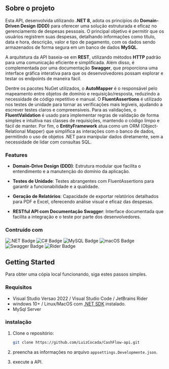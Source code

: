 ## Sobre o projeto

Esta API, desenvolvida utilizando **.NET 8**, adota os princípios do **Domain-Driven Design (DDD)** para oferecer uma solução estruturada e eficaz no gerenciamento de despesas pessoais. O principal objetivo é permitir que os usuários registrem suas despesas, detalhando informações como título, data e hora, descrição, valor e tipo de pagamento, com os dados sendo armazenados de forma segura em um banco de dados **MySQL**.

A arquitetura da API baseia-se em **REST**, utilizando métodos **HTTP** padrão para uma comunicação eficiente e simplificada. Além disso, é complementada por uma documentação **Swagger**, que proporciona uma interface gráfica interativa para que os desenvolvedores possam explorar e testar os endpoints de maneira fácil.

Dentre os pacotes NuGet utilizados, o **AutoMapper** é o responsável pelo mapeamento entre objetos de domínio e requisição/resposta, reduzindo a necessidade de código repetitivo e manual. O **FluentAssertions** é utilizado nos testes de unidade para tornar as verificações mais legíveis, ajudando a escrever testes claros e compreensíveis. Para as validações, o **FluentValidation** é usado para implementar regras de validação de forma simples e intuitiva nas classes de requisições, mantendo o código limpo e fácil de manter. Por fim, o **EntityFramework** atua como um ORM (Object-Relational Mapper) que simplifica as interações com o banco de dados, permitindo o uso de objetos .NET para manipular dados diretamente, sem a necessidade de lidar com consultas SQL.

<!--ADICIONAR IMAGEM-->
<!--    ![](caminho da imagem no projeto)    -->

### Features

- **Domain-Drive Design (DDD)**: Estrutura modular que facilita o entendimento e a manutenção do domínio da aplicação.

- **Testes de Unidade**: Testes abrangentes com FluentAssertions para garantir a funcionabilidade e a qualidade.

- **Geração de Relatórios**: Capacidade de exportar relatórios detalhados para PDF e Excel, oferecendo análise visual e eficaz das despesas.

- **RESTful API com Documentação Swagger**: Interface documentada que facilita a integração e o teste por parte dos desenvolvedores.

### Contruído com 

![.NET Badge](https://img.shields.io/badge/.NET-512BD4?logo=dotnet&logoColor=fff&style=for-the-badge)
![C# Badge](https://img.shields.io/badge/C%23-512BD4?logo=csharp&logoColor=fff&style=for-the-badge)
![MySQL Badge](https://img.shields.io/badge/MySQL-4479A1?logo=mysql&logoColor=fff&style=flat-square)
![macOS Badge](https://img.shields.io/badge/macOS-000?logo=macos&logoColor=fff&style=flat-square)
![Swagger Badge](https://img.shields.io/badge/Swagger-85EA2D?logo=swagger&logoColor=000&style=flat-square)
![Rider Badge](https://img.shields.io/badge/Rider-000?logo=rider&logoColor=fff&style=flat-square)

## Getting Started

Para obter uma cópia local funcionando, siga estes passos simples.

### Requisitos
- Visual Studio Versao 2022 / Visual Studio Code / JetBrains Rider 
- windows 10+ / Linux/MacOS com [.NET SDK][dot-net-sdk] instalado.
- MySql Server

### instalação 

1. Clone o repositório:
    ```sh
    git clone https://github.com/LuizCocada/CashFlow-api.git
    ```
2. preencha as informações no arquivo `appsettings.Developmente.json`.

3. execute a API.




<!--Links-->
[Dot-net-sdk]: https://dotnet.microsoft.com/pt-br/download/dotnet/8.0

